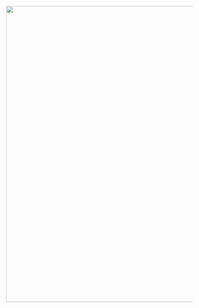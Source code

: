 <p align="center">
<img src="https://github.com/theidari/python-api-challenge/blob/main/ocen%20gif%20main.gif" width="800">
</p>


